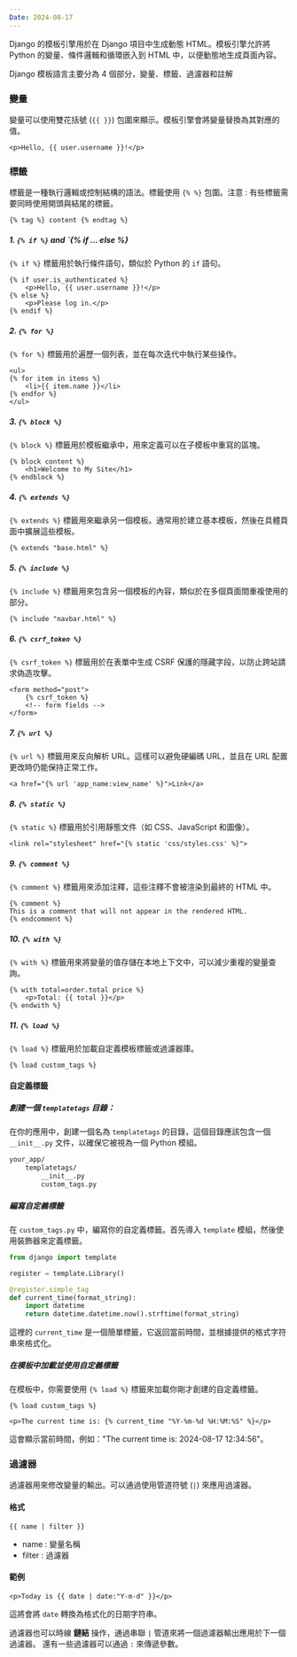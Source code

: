 ```yaml
---
Date: 2024-08-17
---
```

Django 的模板引擎用於在 Django 項目中生成動態 HTML。模板引擎允許將 Python 的變量、條件邏輯和循環嵌入到 HTML 中，以便動態地生成頁面內容。

Django 模板語言主要分為 4 個部分，變量、標籤、過濾器和註解
### 變量
變量可以使用雙花括號 (`{{ }}`) 包圍來顯示。模板引擎會將變量替換為其對應的值。

```django html
<p>Hello, {{ user.username }}!</p>
```
### 標籤
標籤是一種執行邏輯或控制結構的語法。標籤使用 `{% %}` 包圍。注意 : 有些標籤需要同時使用開頭與結尾的標籤。

```django html
{% tag %} content {% endtag %}
```
##### 1. `{% if %}` and `{% if ... else %}
`{% if %}` 標籤用於執行條件語句，類似於 Python 的 `if` 語句。

```django html
{% if user.is_authenticated %}
    <p>Hello, {{ user.username }}!</p>
{% else %}
    <p>Please log in.</p>
{% endif %}
```
##### 2. `{% for %}`
`{% for %}` 標籤用於遍歷一個列表，並在每次迭代中執行某些操作。

```django html
<ul>
{% for item in items %}
    <li>{{ item.name }}</li>
{% endfor %}
</ul>
```
##### 3. `{% block %}`
`{% block %}` 標籤用於模板繼承中，用來定義可以在子模板中重寫的區塊。

```django html
{% block content %}
    <h1>Welcome to My Site</h1>
{% endblock %}
```
##### 4. `{% extends %}`
`{% extends %}` 標籤用來繼承另一個模板。通常用於建立基本模板，然後在具體頁面中擴展這些模板。

```django html
{% extends "base.html" %}
```
##### 5. `{% include %}`
`{% include %}` 標籤用來包含另一個模板的內容，類似於在多個頁面間重複使用的部分。

```django html
{% include "navbar.html" %}
```
##### 6. `{% csrf_token %}`
`{% csrf_token %}` 標籤用於在表單中生成 CSRF 保護的隱藏字段，以防止跨站請求偽造攻擊。

```django html
<form method="post">
    {% csrf_token %}
    <!-- form fields -->
</form>
```
##### 7. `{% url %}`
`{% url %}` 標籤用來反向解析 URL。這樣可以避免硬編碼 URL，並且在 URL 配置更改時仍能保持正常工作。

```django html
<a href="{% url 'app_name:view_name' %}">Link</a>
```
##### 8. `{% static %}`
`{% static %}` 標籤用於引用靜態文件（如 CSS、JavaScript 和圖像）。

```django html
<link rel="stylesheet" href="{% static 'css/styles.css' %}">
```
##### 9. `{% comment %}`
`{% comment %}` 標籤用來添加注釋，這些注釋不會被渲染到最終的 HTML 中。

```django html
{% comment %}
This is a comment that will not appear in the rendered HTML.
{% endcomment %}
```
##### 10. `{% with %}`
`{% with %}` 標籤用來將變量的值存儲在本地上下文中，可以減少重複的變量查詢。

```django html
{% with total=order.total price %}
    <p>Total: {{ total }}</p>
{% endwith %}
```
##### 11. `{% load %}`
`{% load %}` 標籤用於加載自定義模板標籤或過濾器庫。

```django html
{% load custom_tags %}
```
#### 自定義標籤
##### 創建一個 `templatetags` 目錄：
在你的應用中，創建一個名為 `templatetags` 的目錄，這個目錄應該包含一個 `__init__.py` 文件，以確保它被視為一個 Python 模組。

```sh
your_app/
    templatetags/
        __init__.py
        custom_tags.py
```
##### 編寫自定義標籤
在 `custom_tags.py` 中，編寫你的自定義標籤。首先導入 `template` 模組，然後使用裝飾器來定義標籤。

```python
from django import template

register = template.Library()

@register.simple_tag
def current_time(format_string):
    import datetime
    return datetime.datetime.now().strftime(format_string)
```

這裡的 `current_time` 是一個簡單標籤，它返回當前時間，並根據提供的格式字符串來格式化。
##### 在模板中加載並使用自定義標籤
在模板中，你需要使用 `{% load %}` 標籤來加載你剛才創建的自定義標籤。

```django html
{% load custom_tags %}

<p>The current time is: {% current_time "%Y-%m-%d %H:%M:%S" %}</p>
```

這會顯示當前時間，例如："The current time is: 2024-08-17 12:34:56"。
### 過濾器
過濾器用來修改變量的輸出。可以通過使用管道符號 (`|`) 來應用過濾器。
#### 格式
```django html
{{ name | filter }}
```

- name : 變量名稱
- filter : 過濾器
#### 範例
```django html
<p>Today is {{ date | date:"Y-m-d" }}</p>
```

這將會將 `date` 轉換為格式化的日期字符串。

過濾器也可以時線 **鏈結** 操作，通過串聯 `|` 管道來將一個過濾器輸出應用於下一個過濾器。 還有一些過濾器可以通過 `:` 來傳遞參數。